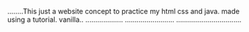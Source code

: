 ........This just a website concept to practice my html css and java. made using a tutorial. vanilla..
...................
......................... .................................